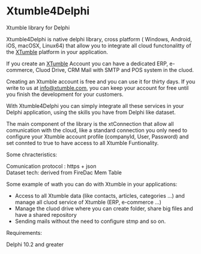 # Xtumble4Delphi
Xtumble library for Delphi

Xtumble4Delphi is native delphi library, cross platform ( Windows, Android, iOS, macOSX, Linux64) that allow you to integrate all cloud functonalitty of the <a href="https://xtumble.com">XTumble</a> platform in your application.

If you create an <a href="https://xtumble.com">XTumble</a> Account you can have a dedicated  ERP, e-commerce, Cluod Drive, CRM Mail with SMTP and POS system in the cluod.

Creating an Xtumble account is free and you can use it for thirty days.
If you write to us at info@xtumble.com, you can keep your account for free until you finish the development for your customers.

With Xtumble4Delphi you can simply integrate all these services in your Delphi application, using the skills you have from Delphi like dataset.

The main component of the library is the xtConnection that allow all comunication with the cloud, like a standard connection you only need to configure your Xtumble account profile (companyId, User, Password) and set connted to true to have access to all Xtumble Funtionality.

Some chracteristics:

Comunication protocol : https + json <br>
Dataset tech: derived from FireDac Mem Table

Some example of wath you can do with Xtumble in your applications:

- Access to all Xtumble data (like contacts, articles, categories ...) and manage all cluod service of Xtumble (ERP, e-commerce ...)
- Manage the cluod drive where you can create folder, share big files and have a shared repository
- Sending mails without the need to configure stmp and so on.

Requirements:

Delphi 10.2 and greater
